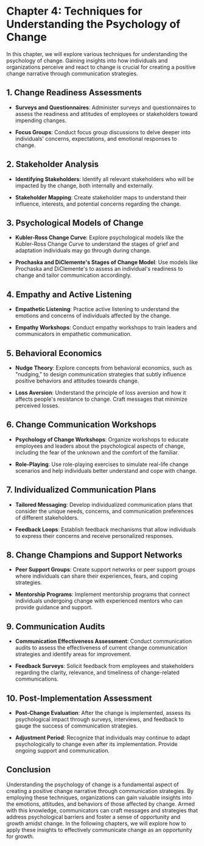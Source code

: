 Chapter 4: Techniques for Understanding the Psychology of Change
================================================================

In this chapter, we will explore various techniques for understanding the psychology of change. Gaining insights into how individuals and organizations perceive and react to change is crucial for creating a positive change narrative through communication strategies.

**1. Change Readiness Assessments**
-----------------------------------

* **Surveys and Questionnaires**: Administer surveys and questionnaires to assess the readiness and attitudes of employees or stakeholders toward impending changes.

* **Focus Groups**: Conduct focus group discussions to delve deeper into individuals' concerns, expectations, and emotional responses to change.

**2. Stakeholder Analysis**
---------------------------

* **Identifying Stakeholders**: Identify all relevant stakeholders who will be impacted by the change, both internally and externally.

* **Stakeholder Mapping**: Create stakeholder maps to understand their influence, interests, and potential concerns regarding the change.

**3. Psychological Models of Change**
-------------------------------------

* **Kubler-Ross Change Curve**: Explore psychological models like the Kubler-Ross Change Curve to understand the stages of grief and adaptation individuals may go through during change.

* **Prochaska and DiClemente's Stages of Change Model**: Use models like Prochaska and DiClemente's to assess an individual's readiness to change and tailor communication accordingly.

**4. Empathy and Active Listening**
-----------------------------------

* **Empathetic Listening**: Practice active listening to understand the emotions and concerns of individuals affected by the change.

* **Empathy Workshops**: Conduct empathy workshops to train leaders and communicators in empathetic communication.

**5. Behavioral Economics**
---------------------------

* **Nudge Theory**: Explore concepts from behavioral economics, such as "nudging," to design communication strategies that subtly influence positive behaviors and attitudes towards change.

* **Loss Aversion**: Understand the principle of loss aversion and how it affects people's resistance to change. Craft messages that minimize perceived losses.

**6. Change Communication Workshops**
-------------------------------------

* **Psychology of Change Workshops**: Organize workshops to educate employees and leaders about the psychological aspects of change, including the fear of the unknown and the comfort of the familiar.

* **Role-Playing**: Use role-playing exercises to simulate real-life change scenarios and help individuals better understand and cope with change.

**7. Individualized Communication Plans**
-----------------------------------------

* **Tailored Messaging**: Develop individualized communication plans that consider the unique needs, concerns, and communication preferences of different stakeholders.

* **Feedback Loops**: Establish feedback mechanisms that allow individuals to express their concerns and receive personalized responses.

**8. Change Champions and Support Networks**
--------------------------------------------

* **Peer Support Groups**: Create support networks or peer support groups where individuals can share their experiences, fears, and coping strategies.

* **Mentorship Programs**: Implement mentorship programs that connect individuals undergoing change with experienced mentors who can provide guidance and support.

**9. Communication Audits**
---------------------------

* **Communication Effectiveness Assessment**: Conduct communication audits to assess the effectiveness of current change communication strategies and identify areas for improvement.

* **Feedback Surveys**: Solicit feedback from employees and stakeholders regarding the clarity, relevance, and timeliness of change-related communications.

**10. Post-Implementation Assessment**
--------------------------------------

* **Post-Change Evaluation**: After the change is implemented, assess its psychological impact through surveys, interviews, and feedback to gauge the success of communication strategies.

* **Adjustment Period**: Recognize that individuals may continue to adapt psychologically to change even after its implementation. Provide ongoing support and communication.

**Conclusion**
--------------

Understanding the psychology of change is a fundamental aspect of creating a positive change narrative through communication strategies. By employing these techniques, organizations can gain valuable insights into the emotions, attitudes, and behaviors of those affected by change. Armed with this knowledge, communicators can craft messages and strategies that address psychological barriers and foster a sense of opportunity and growth amidst change. In the following chapters, we will explore how to apply these insights to effectively communicate change as an opportunity for growth.
